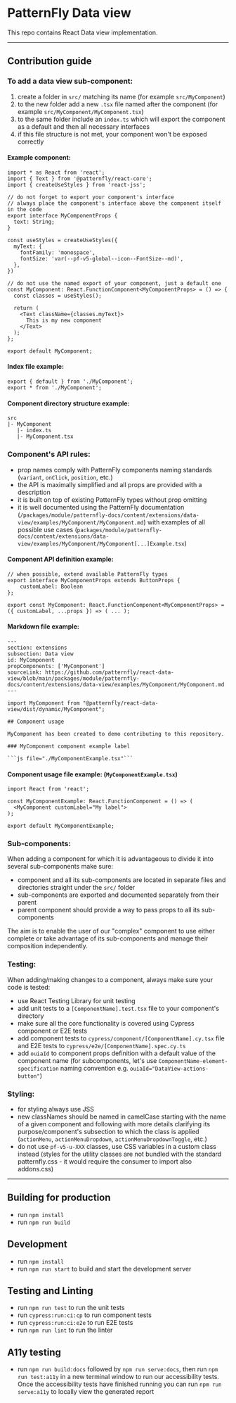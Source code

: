 # PatternFly Data view

This repo contains React Data view implementation. 

---
## Contribution guide

### To add a data view sub-component:
1. create a folder in `src/` matching its name (for example `src/MyComponent`)
2. to the new folder add a new `.tsx` file named after the component (for example `src/MyComponent/MyComponent.tsx`)
3. to the same folder include an `index.ts` which will export the component as a default and then all necessary interfaces
4. if this file structure is not met, your component won't be exposed correctly

#### Example component:
```
import * as React from 'react';
import { Text } from '@patternfly/react-core';
import { createUseStyles } from 'react-jss';

// do not forget to export your component's interface
// always place the component's interface above the component itself in the code
export interface MyComponentProps {
  text: String;
}

const useStyles = createUseStyles({
  myText: {
    fontFamily: 'monospace',
    fontSize: 'var(--pf-v5-global--icon--FontSize--md)',
  },
})

// do not use the named export of your component, just a default one
const MyComponent: React.FunctionComponent<MyComponentProps> = () => {
  const classes = useStyles();

  return (
    <Text className={classes.myText}>
      This is my new component
    </Text>
  );
};

export default MyComponent;
``` 

#### Index file example:
```
export { default } from './MyComponent';
export * from './MyComponent';
``` 

#### Component directory structure example:
```
src
|- MyComponent
   |- index.ts
   |- MyComponent.tsx
``` 

### Component's API rules:
- prop names comply with PatternFly components naming standards (`variant`, `onClick`, `position`, etc.)
- the API is maximally simplified and all props are provided with a description
- it is built on top of existing PatternFly types without prop omitting
- it is well documented using the PatternFly documentation (`/packages/module/patternfly-docs/content/extensions/data-view/examples/MyComponent/MyComponent.md`) with examples of all possible use cases (`packages/module/patternfly-docs/content/extensions/data-view/examples/MyComponent/MyComponent[...]Example.tsx`)

#### Component API definition example:
```
// when possible, extend available PatternFly types
export interface MyComponentProps extends ButtonProps {
    customLabel: Boolean
};

export const MyComponent: React.FunctionComponent<MyComponentProps> = ({ customLabel, ...props }) => ( ... );
```

#### Markdown file example:
```
---
section: extensions
subsection: Data view
id: MyComponent
propComponents: ['MyComponent']
sourceLink: https://github.com/patternfly/react-data-view/blob/main/packages/module/patternfly-docs/content/extensions/data-view/examples/MyComponent/MyComponent.md
---

import MyComponent from "@patternfly/react-data-view/dist/dynamic/MyComponent";

## Component usage

MyComponent has been created to demo contributing to this repository.

### MyComponent component example label

```js file="./MyComponentExample.tsx"```

```

#### Component usage file example: (`MyComponentExample.tsx`)
```
import React from 'react';

const MyComponentExample: React.FunctionComponent = () => (
  <MyComponent customLabel="My label">
);

export default MyComponentExample;
```

### Sub-components:
When adding a component for which it is advantageous to divide it into several sub-components make sure: 
- component and all its sub-components are located in separate files and directories straight under the `src/` folder
- sub-components are exported and documented separately from their parent
- parent component should provide a way to pass props to all its sub-components

The aim is to enable the user of our "complex" component to use either complete or take advantage of its sub-components and manage their composition independently.

### Testing:
When adding/making changes to a component, always make sure your code is tested:
- use React Testing Library for unit testing 
- add unit tests to a `[ComponentName].test.tsx` file to your component's directory
- make sure all the core functionality is covered using Cypress component or E2E tests
- add component tests to `cypress/component/[ComponentName].cy.tsx` file and E2E tests to `cypress/e2e/[ComponentName].spec.cy.ts`
- add `ouiaId` to component props definition with a default value of the component name (for subcomponents, let's use `ComponentName-element-specification` naming convention e.g. `ouiaId="DataView-actions-button"`)

### Styling:
- for styling always use JSS
- new classNames should be named in camelCase starting with the name of a given component and following with more details clarifying its purpose/component's subsection to which the class is applied (`actionMenu`, `actionMenuDropdown`, `actionMenuDropdownToggle`, etc.)
- do not use `pf-v5-u-XXX` classes, use CSS variables in a custom class instead (styles for the utility classes are not bundled with the standard patternfly.css - it would require the consumer to import also addons.css)

---

## Building for production
- run `npm install`
- run `npm run build`

## Development
- run `npm install`
- run `npm run start` to build and start the development server

## Testing and Linting
- run `npm run test` to run the unit tests
- run `cypress:run:ci:cp` to run component tests
- run `cypress:run:ci:e2e` to run E2E tests
- run `npm run lint` to run the linter

## A11y testing
- run `npm run build:docs` followed by `npm run serve:docs`, then run `npm run test:a11y` in a new terminal window to run our accessibility tests. Once the accessibility tests have finished running you can run `npm run serve:a11y` to locally view the generated report

